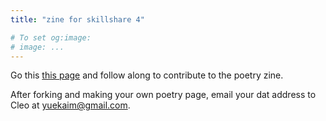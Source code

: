 ```yaml
---
title: "zine for skillshare 4"

# To set og:image:
# image: ...
---
```


Go this [this page](dat://eb252084c224aa65c4614b4ec11b918512a22f13cb8282caf7f323f0237aca4b/) and follow along to contribute to the poetry zine.

After forking and making your own poetry page, email your dat address to Cleo at [yuekaim@gmail.com](mailto:yuekaim@gmail.com).